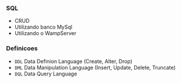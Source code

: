 ### SQL
- CRUD
- Utilizando banco MySql
- Utilizando o WampServer

### Definicoes
- `DDL` Data Definion Language (Create, Alter, Drop)
- `DML` Data Manipulation Language (Insert, Update, Delete, Truncate)
- `DQL` Data Query Language